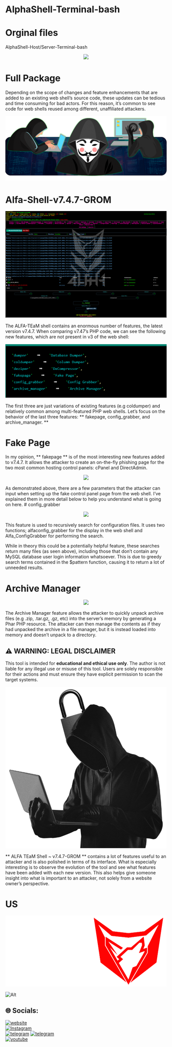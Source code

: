 # AlphaShell-Terminal-bash
# Orginal files

AlphaShell-Host/Server-Terminal-bash

 <p align="center">
<img src="https://yt3.googleusercontent.com/6_gl3yD2a7kDSTrqua1O93qNxukmlfZm0fU7Lt3C5DmwF50bHD5V_u_1CfTsbjNn6Xdjqqjmc9c=w1060-fcrop64=1,00005a57ffffa5a8-k-c0xffffffff-no-nd-rj" >
</p>

# Full Package

Depending on the scope of changes and feature enhancements that are added to an existing web shell’s source code, these updates can be tedious and time consuming for bad actors. For this reason, it’s common to see code for web shells reused among different, unaffiliated attackers.

 <p align="center">
<img src="https://github.com/4lph4shell/AlphaShell-Terminal-bash/blob/master/316.png" >
</p>

# Alfa-Shell-v7.4.7-GROM

 <p align="center">
<img src="https://github.com/4lph4shell/AlphaShell-Terminal-bash/blob/master/03.png" >
</p>


The ALFA-TEaM shell contains an enormous number of features, the latest version v7.4.7.
When comparing v7.47’s PHP code, we can see the following new features, which are not present in v3 of the web shell:
 <p align="center">
<img src="https://github.com/4lph4shell/AlphaShell-Terminal-bash/blob/master/Screenshot%202024-10-17%20194213.png" >
</p>

The first three are just variations of existing features (e.g coldumper) and relatively common among multi-featured PHP web shells.
Let’s focus on the behavior of the last three features: ** fakepage, config_grabber, and archive_manager. ** 

# Fake Page 
In my opinion, ** fakepage ** is of the most interesting new features added to v7.4.7. It allows the attacker to create an on-the-fly phishing page for the two most common hosting control panels: cPanel and DirectAdmin.
 <p align="center">
<img src="https://blog.sucuri.net/wp-content/uploads/2020/10/alfa_team_web_shell_phishing_page.gif" >
</p>
As demonstrated above, there are a few parameters that the attacker can input when setting up the fake control panel page from the web shell. I’ve explained them in more detail below to help you understand what is going on here.
# config_grabber
 <p align="center">
<img src="https://blog.sucuri.net/wp-content/uploads/2020/10/alfa_team_web_shell_config_grabber.png" >
</p>

This feature is used to recursively search for configuration files. It uses two functions; alfaconfig_grabber for the display in the web shell and Alfa_ConfigGrabber for performing the search.

While in theory this could be a potentially helpful feature, these searches return many files (as seen above), including those that don’t contain any MySQL database user login information whatsoever. This is due to greedy search terms contained in the $pattern function, causing it to return a lot of unneeded results.

# Archive Manager
 <p align="center">
<img src="[https://blog.sucuri.net/wp-content/uploads/2020/10/alfa_team_web_shell_config_grabber.png](https://blog.sucuri.net/wp-content/uploads/2020/10/alfa_team_web_shell_archive_manager.gif)" >
</p>
The Archive Manager feature allows the attacker to quickly unpack archive files (e.g .zip, .tar.gz, .gz, etc) into the server’s memory by generating a Phar PHP resource. The attacker can then manage the contents as if they had unpacked the archive in a file manager, but it is instead loaded into memory and doesn’t unpack to a directory.

## ⚠️ WARNING: LEGAL DISCLAIMER

This tool is intended for **educational and ethical use only**. The author is not liable for any illegal use or misuse of this tool. Users are solely responsible for their actions and must ensure they have explicit permission to scan the target systems.
 <p align="center">
<img src="https://github.com/4lph4shell/AlphaShell-Terminal-bash/blob/master/312.png" >
</p>

** ALFA TEaM Shell ~ v7.4.7-GROM ** contains a lot of features useful to an attacker and is also polished in terms of its interface. What is especially interesting is to observe the evolution of the tool and see what features have been added with each new version. This also helps give someone insight into what is important to an attacker, not solely from a website owner’s perspective.



 
# US
 <p align="center">
<img src="https://github.com/4lph4shell/AlphaShell-Terminal-bash/blob/master/319.png" >
</p>


![Alt](https://repobeats.axiom.co/api/embed/c6c5d8c6f802c26c7dcb4d5f7bbda6a4fcd28bdc.svg "Repobeats analytics image")


## 🌐 Socials:
[![website](https://img.shields.io/badge/🐺-website-4EA94B.svg?&logo=web&logoColor=white)](https://www.4lph4.ir) <br/>
[![Instagram](https://img.shields.io/badge/Instagram-%23E4405F.svg?logo=Instagram&logoColor=white)](https://instagram.com/4lph4.co) <br/>
[![telegram](https://img.shields.io/badge/Telegram-2CA5E0.svg?&logo=telegram&logoColor=white)](https://t.me/ALPH4Co) 
[![telegram](https://img.shields.io/badge/Telegram-Topic-2CA5E0.svg?&logo=telegram&logoColor=white)](https://t.me/ALPH4ir) <br/>
[![youtube](https://img.shields.io/badge/You-tube-%23E4405F.svg?logo=youtube&logoColor=white)](https://www.youtube.com/@4lph4co) 


